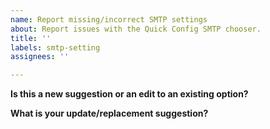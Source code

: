 ```yaml
---
name: Report missing/incorrect SMTP settings
about: Report issues with the Quick Config SMTP chooser.
title: ''
labels: smtp-setting
assignees: ''

---
```


**Is this a new suggestion or an edit to an existing option?**


**What is your update/replacement suggestion?**

